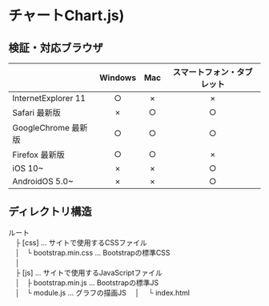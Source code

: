 # チャートChart.js)

## 検証・対応ブラウザ  
|| **Windows** | **Mac** | **スマートフォン・タブレット** |
|:----- |:-----:|:-----:|:-----:|
|InternetExplorer 11|○|×|×|
|Safari 最新版|×|○|○|
|GoogleChrome 最新版|○|○|○|
|Firefox 最新版|○|○|×|
|iOS 10~|×|×|○|
|AndroidOS 5.0~|×|×|○|  
 
 
## ディレクトリ構造  
 ルート  
　├ [css] … サイトで使用するCSSファイル  
　│　└ bootstrap.min.css … Bootstrapの標準CSS       
　│    
　├ [js] … サイトで使用するJavaScriptファイル  
　│　├ bootstrap.min.js … Bootstrapの標準JS          
　│　└ module.js … グラフの描画JS
　│ 
　└ index.html